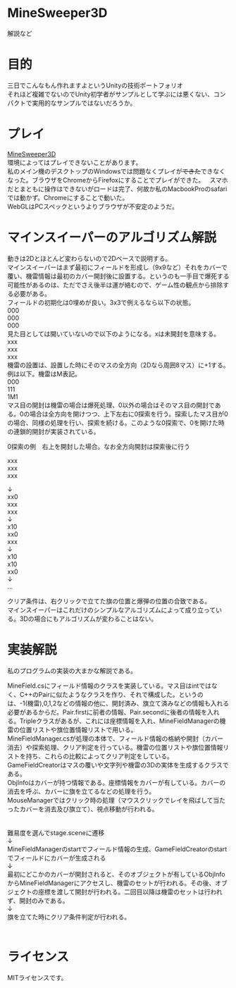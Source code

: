 # MineSweeper3D
解説など

# 目的
三日でこんなもん作れますよというUnityの技術ポートフォリオ  
それほど複雑でないのでUnity初学者がサンプルとして学ぶには悪くない、コンパクトで実用的なサンプルではないだろうか。

# プレイ
[MineSweeper3D](https://developer.cloud.unity3d.com/share/b1rzZO0s1X/webgl/)  
環境によってはプレイできないことがあります。  
私のメイン機のデスクトップのWindowsでは問題なくプレイが~~できた~~できなくなった。ブラウザをChromeからFirefoxにすることでプレイができた。   
スマホだとまともに操作はできないがロードは完了、何故か私のMacbookProのsafariでは動かず。Chromeにすることで動いた。  
WebGLはPCスペックというよりブラウザが不安定のようだ。

# マインスイーパーのアルゴリズム解説

動きは2Dとほとんど変わらないので2Dベースで説明する。  
マインスイーパーはまず最初にフィールドを形成し（9x9など）それをカバーで覆い、機雷情報は最初のカバー開封後に設置する。というのも一手目で爆死する可能性があるのは、ただでさえ後半は運が絡むので、ゲーム性の観点から排除する必要がある。  
フィールドの初期化は0埋めが良い。3x3で例えるなら以下の状態。  
000  
000  
000  
見た目としては開いていないので以下のようになる。xは未開封を意味する。  
xxx  
xxx  
xxx  
機雷の設置は、設置した時にそのマスの全方向（2Dなら周囲8マス）に+1する。例は以下。機雷はM表記。  
000  
111  
1M1  
マス目の開封は機雷の場合は爆死処理、0以外の場合はそのマス目の開封である。0の場合は全方向を開けつつ、上下左右に0探索を行う。探索したマス目が0の場合、同様の処理を行い、探索を続ける。このような0探索で、0を開けた時の連鎖的開封が実装されている。  
   
0探索の例　右上を開封した場合。なお全方向開封は探索後に行う
  
xxx  
xxx  
xxx  

↓  
xx0  
xxx  
xxx  
↓  
x10  
xx0  
xxx  
↓  
x10  
x10  
xx0  
↓  
...  
  
  
クリア条件は、右クリックで立てた旗の位置と爆弾の位置の合致である。  
マインスイーパーはこれだけのシンプルなアルゴリズムによって成り立っている。3Dの場合にもアルゴリズムが変わることはない。  

# 実装解説
私のプログラムの実装の大まかな解説である。  
  
MineField.csにフィールド情報のクラスを実装している。マス目はintではなく、C++のPairに似たようなクラスを作り、それで構成した。というのは、-1(機雷),0,1,2などの情報の他に、開封済み、旗立て済みなどの情報も入れる必要があるからだ。Pair.firstに前者の情報、Pair.secondに後者の情報を入れる。Tripleクラスがあるが、これには座標情報を入れ、MineFieldManagerの機雷の位置リストや旗位置情報リストで用いる。  
MineFieldManager.csが処理の本体で、フィールド情報の格納や開封（カバー消去）や探索処理、クリア判定を行っている。機雷の位置リストや旗位置情報リストを持ち、これらの比較によってクリア判定をしている。  
GameFieldCreatorはマスの覆いや文字列や機雷の3Dの実体を生成するクラスである。  
ObjInfoはカバーが持つ情報である。座標情報をカバーが有している。カバーの消去を呼ぶ、カバーに旗を立てるなどの処理を行う。  
MouseManagerではクリック時の処理（マウスクリックでレイを飛ばして当たったカバーを消去及び旗立て）、視点移動が行われる。  
　  
  
難易度を選んでstage.sceneに遷移  
↓  
MineFieldManagerのstartでフィールド情報の生成、GameFieldCreatorのstartでフィールドにカバーが生成される  
↓  
最初にどこかのカバーが開封されると、そのオブジェクトが有しているObjInfoからMineFieldManagerにアクセスし、機雷のセットが行われる。その後、オブジェクトの座標を渡して開封が行われる。二回目以降は機雷のセットは行われず、開封のみである。  
↓  
旗を立てた時にクリア条件判定が行われる。  
　


# ライセンス
MITライセンスです。
　
